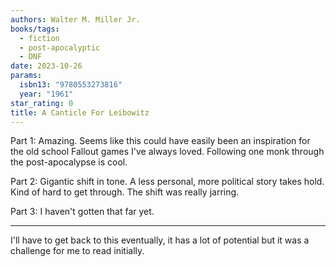 ```yaml
---
authors: Walter M. Miller Jr.
books/tags:
  - fiction
  - post-apocalyptic
  - DNF
date: 2023-10-26
params:
  isbn13: "9780553273816"
  year: "1961"
star_rating: 0
title: A Canticle For Leibowitz
---
```


Part 1: Amazing. Seems like this could have easily been an inspiration for the
old school Fallout games I've always loved. Following one monk through the
post-apocalypse is cool.

Part 2: Gigantic shift in tone. A less personal, more political story takes
hold. Kind of hard to get through. The shift was really jarring.

Part 3: I haven't gotten that far yet.

<!--more-->

---

I'll have to get back to this eventually, it has a lot of potential but it was a
challenge for me to read initially.
